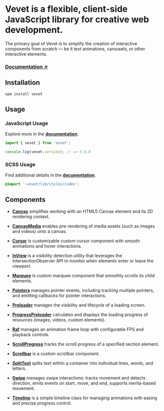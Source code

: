 # Vevet is a flexible, client-side JavaScript library for creative web development.

The primary goal of Vevet is to simplify the creation of interactive components from scratch — be it text animations, carousels, or other interactive elements.

### [Documentation ↗](https://antonbobrov.github.io/vevet/)

## Installation

```bash
npm install vevet
```

## Usage

### JavaScript Usage

Explore more in the **[documentation](https://antonbobrov.github.io/vevet/docs/vevet/features)**.

```ts
import { vevet } from 'vevet';

console.log(vevet.version); // => 5.0.0
```

### SCSS Usage

Find additional details in the **[documentation](https://antonbobrov.github.io/vevet/docs/vevet/scss)**.

```scss
@import '~vevet/lib/styles/index';
```

## Components

- **[Canvas](https://antonbobrov.github.io/vevet/docs/components/Canvas/)** simplifies working with an HTML5 Canvas element and its 2D rendering context.

- **[CanvasMedia](https://antonbobrov.github.io/vevet/docs/components/CanvasMedia/)** enables pre-rendering of media assets (such as images and videos) onto a canvas.

- **[Cursor](https://antonbobrov.github.io/vevet/docs/components/Cursor/)** is customizable custom cursor component with smooth animations and hover interactions.

- **[InView](https://antonbobrov.github.io/vevet/docs/components/InView/)** is a visibility detection utility that leverages the IntersectionObserver API to monitor when elements enter or leave the viewport.

- **[Marquee](https://antonbobrov.github.io/vevet/docs/components/Marquee/)** is custom marquee component that smoothly scrolls its child elements.

- **[Pointers](https://antonbobrov.github.io/vevet/docs/components/Pointers/)** manages pointer events, including tracking multiple pointers, and emitting callbacks for pointer interactions.

- **[Preloader](https://antonbobrov.github.io/vevet/docs/components/Preloader/)** manages the visibility and lifecycle of a loading screen.

- **[ProgressPreloader](https://antonbobrov.github.io/vevet/docs/components/ProgressPreloader/)** calculates and displays the loading progress of resources (images, videos, custom elements).

- **[Raf](https://antonbobrov.github.io/vevet/docs/components/Raf/)** manages an animation frame loop with configurable FPS and playback controls.

- **[ScrollProgress](https://antonbobrov.github.io/vevet/docs/components/ScrollProgress/)** tracks the scroll progress of a specified section element.

- **[Scrollbar](https://antonbobrov.github.io/vevet/docs/components/Scrollbar/)** is a custom scrollbar component.

- **[SplitText](https://antonbobrov.github.io/vevet/docs/components/SplitText/)** splits text within a container into individual lines, words, and letters.

- **[Swipe](https://antonbobrov.github.io/vevet/docs/components/Swipe/)** manages swipe interactions: tracks movement and detects direction, emits events on start, move, and end, supports inertia-based movement.

- **[Timeline](https://antonbobrov.github.io/vevet/docs/components/Timeline/)** is a simple timeline class for managing animations with easing and precise progress control.